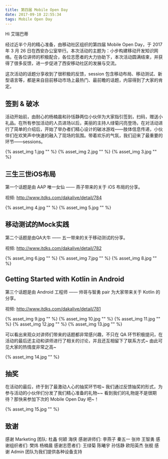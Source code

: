```yaml
---
title: 第四届 Mobile Open Day
date: 2017-09-10 22:55:34
tags: Mobile Open Day
---
```


Hi 艾瑞巴蒂

经过近半个月的精心准备，由移动社区组织的第四届 Mobile Open Day，于 2017 年 3 月 26 日在西安办公室举行。本次活动的主题为：小步构建移动开发知识网络。在各位讲师的积极配合，各位志愿者的大力协助下，本次活动圆满结束，并获得了很多反馈，进一步促进了西安移动社区的发展与交流。

这次活动的话题分享收到了很积极的反馈，session 包含移动布局、移动测试、新型语言等，都是来自目前移动市场上最热门、最前瞻的话题，内容得到了大家的肯定。

## 签到 & 破冰
活动开始前，由耐心的杨楠晨和孙恬静两位小伙伴为大家指引签到，扫码，赠送小礼品。在所有参加活动的人员进场以后，美丽的主持人绿菊闪亮登场，在对活动进行了简单的介绍后，开始了举办者们精心设计的破冰游戏——肢体信息传递，小伙伴们在欢笑声中快速的融入了现场的氛围。带着欢乐的气氛，我们迎来了最重要的环节——sessions。

{% asset_img 1.jpg "" %}
{% asset_img 2.jpg "" %}
{% asset_img 3.jpg "" %}

## 三生三世iOS布局

第一个话题是由 AAP 唯一女仙 —— 燕子带来的关于 iOS 布局的分享。

视频: http://www.itdks.com/dakalive/detail/784

{% asset_img 4.jpg "" %}
{% asset_img 5.jpg "" %}

## 移动测试的Mock实践

第二个话题是由QA大牛 —— 五一带来的关于移动测试的分享。

视频: http://www.itdks.com/dakalive/detail/782

{% asset_img 6.jpg "" %}
{% asset_img 7.jpg "" %}
{% asset_img 8.jpg "" %}

## Getting Started with Kotlin in Android

第三个话题是由 Android 工程师 —— 帅哥与智勇 pair 为大家带来关于 Kotlin 的分享。

视频: http://www.itdks.com/dakalive/detail/781

{% asset_img 9.jpg "" %}
{% asset_img 10.jpg "" %}
{% asset_img 11.jpg "" %}
{% asset_img 12.jpg "" %}
{% asset_img 13.jpg "" %}

可以看出来观众对讲师们带来的话题都非常感兴趣，不只在 QA 环节积极提问，在活动的最后还主动和讲师进行了相关的讨论，并且还互相留下了联系方式~ 由此可见大家的热情度非常之高~

{% asset_img 14.jpg "" %}

## 抽奖

在活动的最后，终于到了最激动人心的抽奖环节啦~ 我们通过反馈抽奖的形式，为参与活动的小伙伴们分发了我们精心准备的礼物~~ 看到我们的礼物是不是很期待？那快来参加下次的 Mobile Open Day 吧~！

{% asset_img 15.jpg "" %}

## 致谢

感谢 Marketing 团队: 杜鑫 何颖 海侠
感谢讲师们: 李燕子 秦五一 张帅 王智勇
感谢组织者们: 樊炜 杨楠晨
感谢志愿者们: 王绿菊 陈曦宇 孙恬静 欧阳英杰 张舰
感谢 Admin 团队为我们提供各种设备支持

